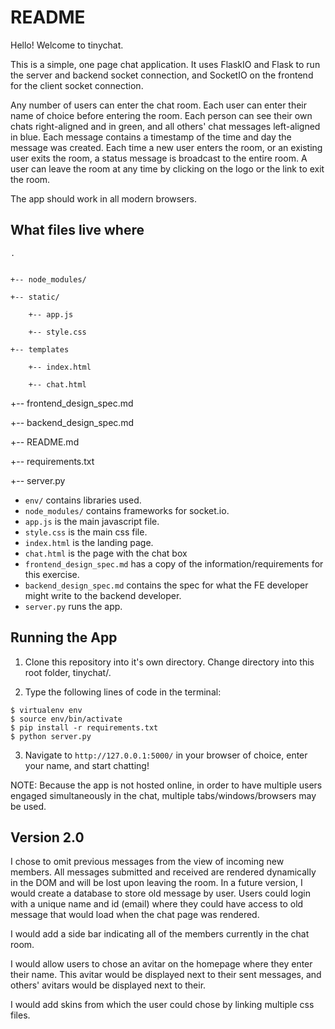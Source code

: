 # README


Hello! Welcome to tinychat. 


This is a simple, one page chat application. It uses FlaskIO and Flask to run the server and backend socket connection, and SocketIO on the frontend for the client socket connection. 


Any number of users can enter the chat room. Each user can enter their name of choice before entering the room. Each person can see their own chats right-aligned and in green, and all others' chat messages left-aligned in blue. Each message contains a timestamp of the time and day the message was created. Each time a new user enters the room, or an existing user exits the room, a status message is broadcast to the entire room. A user can leave the room at any time by clicking on the logo or the link to exit the room. 

The app should work in all modern browsers. 


## What files live where

    .


    +-- node_modules/

    +-- static/

        +-- app.js

        +-- style.css

    +-- templates

        +-- index.html

        +-- chat.html

+-- frontend_design_spec.md


+-- backend_design_spec.md


+-- README.md


+-- requirements.txt


+-- server.py



* `env/` contains libraries used.
* `node_modules/` contains frameworks for socket.io.
* `app.js` is the main javascript file.
* `style.css` is the main css file.
* `index.html` is the landing page. 
* `chat.html` is the page with the chat box
* `frontend_design_spec.md` has a copy of the information/requirements for this
  exercise.
* `backend_design_spec.md` contains the spec for what the FE developer might write to the
  backend developer. 
* `server.py` runs the app. 


## Running the App

1. Clone this repository into it's own directory. Change directory into this root folder, tinychat/. 

2. Type the following lines of code in the terminal: 

```
$ virtualenv env
$ source env/bin/activate
$ pip install -r requirements.txt
$ python server.py
```

3. Navigate to `http://127.0.0.1:5000/` in your browser of choice, enter your name, and start chatting! 


NOTE: Because the app is not hosted online, in order to have multiple users engaged simultaneously in the chat, multiple tabs/windows/browsers may be used. 


## Version 2.0

I chose to omit previous messages from the view of incoming new members. All messages submitted and received are rendered dynamically in the DOM and will be lost upon leaving the room. In a future version, I would create a database to store old message by user. Users could login with a unique name and id (email) where they could have access to old message that would load when the chat page was rendered. 

I would add a side bar indicating all of the members currently in the chat room. 

I would allow users to chose an avitar on the homepage where they enter their name. This avitar would be displayed next to their sent messages, and others' avitars would be displayed next to their. 

I would add skins from which the user could chose by linking multiple css files. 


